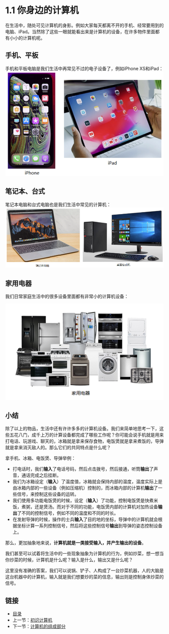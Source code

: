 # 1.1 你身边的计算机

在生活中，随处可见计算机的身影。例如大家每天都离不开的手机、经常要用到的电脑、iPad。当然除了这些一眼就能看出来是计算机的设备，在许多物件里面都有小小的计算机呢。

## 手机、平板

手机和平板电脑是我们生活中再常见不过的电子设备了，例如iPhone XS和iPad：
![iphone and ipad](./images/01.1.iPhone-and-iPad.png)

## 笔记本、台式

笔记本电脑和台式电脑也是我们生活中常见的计算机：
![laptop and desktop](./images/01.1.laptop-and-desktop.png)

## 家用电器

我们日常家庭生活中的很多设备里面都有非常小的计算机设备：

![appliances](./images/01.1.appliances.png)

## 小结

除了以上的物品，生活中还有许许多多的计算机设备。我们来简单地思考一下，这些五花八门，成千上万的计算设备都完成了哪些工作呢？你可能会说手机就是用来打电话、玩游戏、聊天的，冰箱就是拿来保存食物，电饭煲就是拿来煮饭的，导弹就是拿来消灭敌人的。那么它们的共同特点是什么呢？

拿手机、冰箱、电饭煲、导弹举例：

- 打电话时，我们**输入**了电话号码，然后点击拨号，然后接通，听筒**输出**了声音，通话完成之后挂断。
- 我们为冰箱设定（**输入**）了温度值，冰箱就会保持内部的温度，温度实际上是由冰箱内部的一些设备（例如压缩机）控制的，而冰箱内部的计算机**输出**了一些信号，来控制这些设备的运转。
- 我们使用多功能电饭煲的时候，设定（**输入**）了功能，控制电饭煲是快煮米饭，煮粥，还是煲汤。而对于不同的功能，电饭煲内部的计算机对加热设备**输出**了不同的控制信号，例如不同的温度和不同的时长。
- 在发射导弹的时候，操作的士兵**输入**了目的地的坐标，导弹中的计算机就会根据坐标计算一系列控制信号，然后将这些控制信号**输出**到导弹的姿态控制设备上。

那么，更加抽象地来说，**计算机就是一类接受输入，并产生输出的设备**。

我们甚至可以试着将生活中的一些现象抽象为计算机的行为，例如炒菜，想一想当你炒菜的时候，计算机是什么呢？输入是什么，输出又是什么呢？

这里没有准确的答案，我们可以说锅、铲子、人构成了一台炒菜机器，人的大脑是这台机器中的计算机，输入就是我们想要炒的菜的信息，输出则是控制身体炒菜的信号。

## 链接

- [目录](./preface.md)
- 上一节：[初识计算机](./01.0.md)
- 下一节：[计算机的组成部分](./01.2.md)